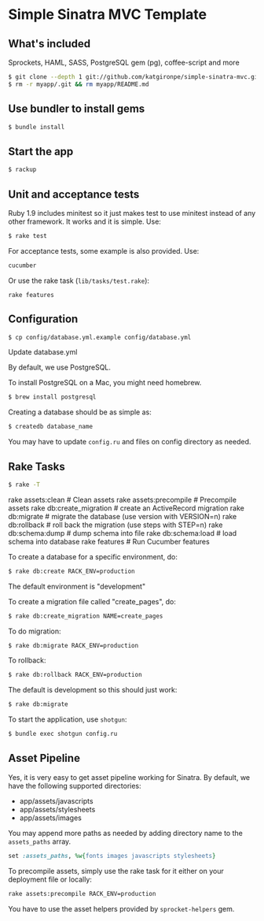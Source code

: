 # Simple Sinatra MVC Template

## What's included
Sprockets, HAML, SASS, PostgreSQL gem (pg), coffee-script and more


``` bash
$ git clone --depth 1 git://github.com/katgironpe/simple-sinatra-mvc.git myapp
$ rm -r myapp/.git && rm myapp/README.md
```


## Use bundler to install gems
``` bash
$ bundle install
```

## Start the app

``` bash
$ rackup
```

## Unit and acceptance tests

Ruby 1.9 includes minitest so it just makes test to use minitest instead of any other framework.
It works and it is simple. Use:

``` bash
$ rake test
```

For acceptance tests, some example is also provided. Use:

```bash
cucumber
```

Or use the rake task (`lib/tasks/test.rake`):

```
rake features
```

## Configuration

``` bash
$ cp config/database.yml.example config/database.yml
```

Update database.yml


By default, we use PostgreSQL.

To install PostgreSQL on a Mac, you might need homebrew.

```bash
$ brew install postgresql
```

Creating a database should be as simple as:

```bash
$ createdb database_name
```

You may have to update `config.ru` and files on config directory as needed.

## Rake Tasks

``` bash
$ rake -T
```

rake assets:clean         # Clean assets
rake assets:precompile    # Precompile assets
rake db:create_migration  # create an ActiveRecord migration
rake db:migrate           # migrate the database (use version with VERSION=n)
rake db:rollback          # roll back the migration (use steps with STEP=n)
rake db:schema:dump       # dump schema into file
rake db:schema:load       # load schema into database
rake features             # Run Cucumber features

To create a database for a specific environment, do:

``` bash
$ rake db:create RACK_ENV=production
```

The default environment is "development"

To create a migration file called "create_pages", do:

``` bash
$ rake db:create_migration NAME=create_pages
```

To do migration:

``` bash
$ rake db:migrate RACK_ENV=production
```

To rollback:

``` bash
$ rake db:rollback RACK_ENV=production
```

The default is development so this should just work:

``` bash
$ rake db:migrate
```

To start the application, use `shotgun`:

```bash
$ bundle exec shotgun config.ru
```

## Asset Pipeline

Yes, it is very easy to get asset pipeline working for Sinatra. By default, we have the following supported directories:

* app/assets/javascripts
* app/assets/stylesheets
* app/assets/images

You may append more paths as needed by adding directory name to the `assets_paths` array.

```ruby
set :assets_paths, %w{fonts images javascripts stylesheets}
```

To precompile assets, simply use the rake task for it either on your deployment file or locally:

```bash
rake assets:precompile RACK_ENV=production
```

You have to use the asset helpers provided by `sprocket-helpers` gem.
